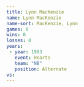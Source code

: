 ```yaml
---
title: Lynn MacKenzie
name: Lynn MacKenzie
name-sort: MacKenzie, Lynn
games: 0
wins: 0
losses: 0
years:
 - year: 1993
   event: Hearts
   team: "NB"
   position: Alternate
vs:
---
```

